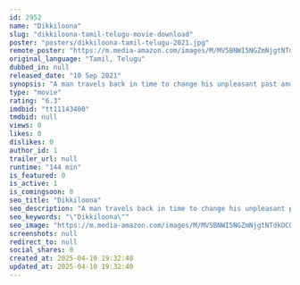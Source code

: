 ```yaml
---
id: 2952
name: "Dikkiloona"
slug: "dikkiloona-tamil-telugu-movie-download"
poster: "posters/dikkiloona-tamil-telugu-2021.jpg"
remote_poster: "https://m.media-amazon.com/images/M/MV5BNWI5NGZmNjgtNTdkOC00MWYzLWE3MWEtMTVlZGRkZTA5NGFhXkEyXkFqcGc@._V1_SX300.jpg"
original_language: "Tamil, Telugu"
dubbed_in: null
released_date: "10 Sep 2021"
synopsis: "A man travels back in time to change his unpleasant past and face the consequences. Where will he finally land up ?"
type: "movie"
rating: "6.3"
imdbid: "tt11143400"
tmdbid: null
views: 0
likes: 0
dislikes: 0
author_id: 1
trailer_url: null
runtime: "144 min"
is_featured: 0
is_active: 1
is_comingsoon: 0
seo_title: "Dikkiloona"
seo_description: "A man travels back in time to change his unpleasant past and face the consequences. Where will he finally land up ?"
seo_keywords: "\"Dikkiloona\""
seo_image: "https://m.media-amazon.com/images/M/MV5BNWI5NGZmNjgtNTdkOC00MWYzLWE3MWEtMTVlZGRkZTA5NGFhXkEyXkFqcGc@._V1_SX300.jpg"
screenshots: null
redirect_to: null
social_shares: 0
created_at: 2025-04-10 19:32:40
updated_at: 2025-04-10 19:32:40
---
```


